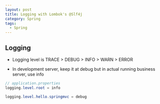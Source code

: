 ```yaml
---
layout: post
title: Logging with Lombok's @Slf4j
category: Spring
tags:
  - Spring
---
```

## Logging 
* Logging level is TRACE > DEBUG > INFO > WARN > ERROR

* In development server, keep it at debug but in actual running business server, use info

```java
// application.properties
logging.level.root = info

logging.level.hello.springmvc = debug
```







